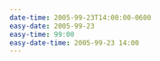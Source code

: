 ```yaml
---
date-time: 2005-99-23T14:00:00-0600
easy-date: 2005-99-23
easy-time: 99:00
easy-date-time: 2005-99-23 14:00
---
```

